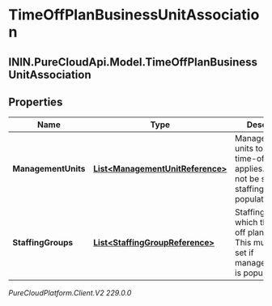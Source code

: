 # TimeOffPlanBusinessUnitAssociation

## ININ.PureCloudApi.Model.TimeOffPlanBusinessUnitAssociation

## Properties

|Name | Type | Description | Notes|
|------------ | ------------- | ------------- | -------------|
| **ManagementUnits** | [**List&lt;ManagementUnitReference&gt;**](ManagementUnitReference) | Management units to which this time-off plan applies. This must not be set if staffingGroups is populated | [optional] |
| **StaffingGroups** | [**List&lt;StaffingGroupReference&gt;**](StaffingGroupReference) | Staffing groups to which this time-off plan applies. This must not be set if managementUnits is populated | [optional] |



_PureCloudPlatform.Client.V2 229.0.0_
